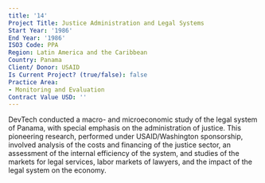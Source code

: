 ```yaml
---
title: '14'
Project Title: Justice Administration and Legal Systems
Start Year: '1986'
End Year: '1986'
ISO3 Code: PPA
Region: Latin America and the Caribbean
Country: Panama
Client/ Donor: USAID
Is Current Project? (true/false): false
Practice Area:
- Monitoring and Evaluation
Contract Value USD: ''
---
```


DevTech conducted a macro- and microeconomic study of the legal system of Panama, with special emphasis on the administration of justice. This pioneering research, performed under USAID/Washington sponsorship, involved analysis of the costs and financing of the justice sector, an assessment of the internal efficiency of the system, and studies of the markets for legal services, labor markets of lawyers, and the impact of the legal system on the economy.